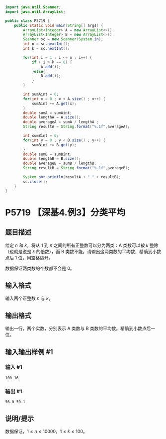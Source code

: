 ```java
import java.util.Scanner;
import java.util.ArrayList;

public class P5719 {
    public static void main(String[] args) {
        ArrayList<Integer> A = new ArrayList<>();
        ArrayList<Integer> B = new ArrayList<>();
        Scanner sc = new Scanner(System.in);
        int n = sc.nextInt();
        int k = sc.nextInt();

        for(int i = 1 ; i <= n ; i++) {
            if ( i % k == 0) {
                A.add(i);
            }else{
                B.add(i);
            }
        }

        int sumAint = 0;
        for(int x = 0 ; x < A.size() ; x++) {
            sumAint += A.get(x);
        }
        double sumA = sumAint;
        double lengthA = A.size();
        double averageA = sumA / lengthA ;
        String resultA = String.format("%.1f",averageA);

        int sumBint = 0;
        for(int y = 0 ; y < B.size() ; y++) {
            sumBint += B.get(y);
        }
        double sumB = sumBint;
        double lengthB = B.size();
        double averageB = sumB / lengthB;
        String resultB = String.format("%.1f",averageB);

        System.out.println(resultA + " " + resultB);
        sc.close();
    }
}
```

# P5719 【深基4.例3】分类平均

## 题目描述

给定 $n$ 和 $k$，将从 1 到 $n$ 之间的所有正整数可以分为两类：A 类数可以被 $k$ 整除（也就是说是 $k$ 的倍数），而 B 类数不能。请输出这两类数的平均数，精确到小数点后 $1$ 位，用空格隔开。

数据保证两类数的个数都不会是 $0$。

## 输入格式

输入两个正整数 $n$ 与 $k$。

## 输出格式

输出一行，两个实数，分别表示 A 类数与 B 类数的平均数。精确到小数点后一位。

## 输入输出样例 #1

### 输入 #1

```
100 16
```

### 输出 #1

```
56.0 50.1
```

## 说明/提示

数据保证，$1 \leq n\leq 10000$，$1 \leq k \leq 100$。